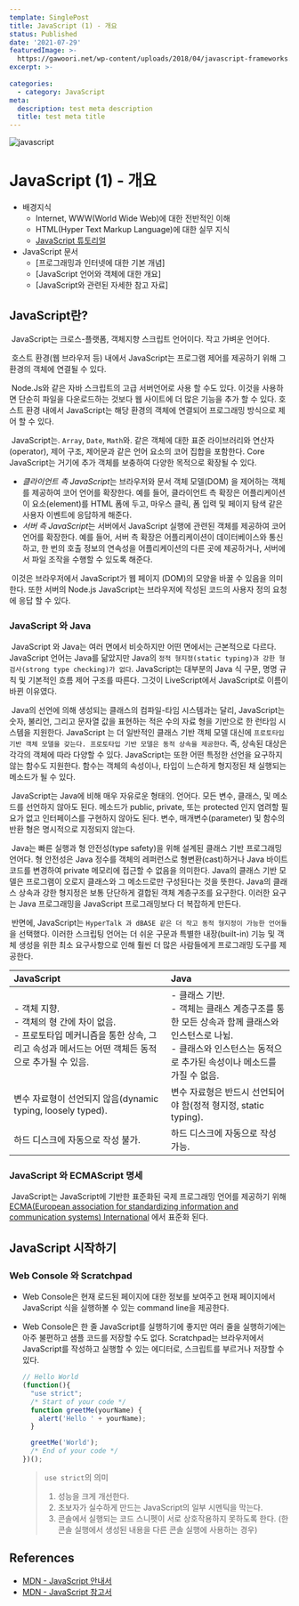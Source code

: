 ```yaml
---
template: SinglePost
title: JavaScript (1) - 개요 
status: Published
date: '2021-07-29'
featuredImage: >-
  https://gawoori.net/wp-content/uploads/2018/04/javascript-frameworks.jpg
excerpt: >-
  
categories:
  - category: JavaScript
meta:
  description: test meta description
  title: test meta title
---
```


![javascript](https://gawoori.net/wp-content/uploads/2018/04/javascript-frameworks.jpg)


# JavaScript (1) - 개요 



- 배경지식
  - Internet, WWW(World Wide Web)에 대한 전반적인 이해
  - HTML(Hyper Text Markup Language)에 대한 실무 지식
  - [JavaScript 튜토리얼]()
- JavaScript 문서
  - [프로그래밍과 인터넷에 대한 기본 개념]
  - [JavaScript 언어와 객체에 대한 개요]
  - [JavaScript와 관련된 자세한 참고 자료]



## JavaScript란?

​	JavaScript는 크로스-플랫폼, 객체지향 스크립트 언어이다. 작고 가벼운 언어다.   

​	호스트 환경(웹 브라우저 등) 내에서 JavaScript는 프로그램 제어를 제공하기 위해 그 환경의 객체에 연결될 수 있다.  

​	Node.Js와 같은 자바 스크립트의 고급 서버언어로 사용 할 수도 있다. 이것을 사용하면 단순히 파일을 다운로드하는 것보다 웹 사이트에 더 많은 기능을 추가 할 수 있다. 호스트 환경 내에서 JavaScript는 해당 환경의 객체에 연결되어 프로그래밍 방식으로 제어 할 수 있다.  

​	JavaScript는. `Array`, `Date`, `Math`와. 같은 객체에 대한 표준 라이브러리와 연산자(operator), 제어 구조, 제어문과 같은 언어 요소의 코어 집합을 포함한다. Core JavaScript는 거기에 추가 객체를 보충하여 다양한 목적으로 확장될 수 있다.

- *클라이언트 측 JavaScript*는 브라우저와 문서 객체 모델(DOM) 을 제어하는 객체를 제공하여 코어 언어를 확장한다. 예를 들어, 클라이언트 측 확장은 어플리케이션이 요소(element)를 HTML 폼에 두고, 마우스 클릭, 폼 입력 및 페이지 탐색 같은 사용자 이벤트에 응답하게 해준다.
- *서버 측 JavaScript*는 서버에서 JavaScript 실행에 관련된 객체를 제공하여 코어 언어를 확장한다. 예를 들어, 서버 측 확장은 어플리케이션이 데이터베이스와 통신하고, 한 번의 호출 정보의 연속성을 어플리케이션의 다른 곳에 제공하거나, 서버에서 파일 조작을 수행할 수 있도록 해준다.

​	이것은 브라우저에서 JavaScript가 웹 페이지 (DOM)의 모양을 바꿀 수 있음을 의미한다. 또한 서버의 Node.js JavaScript는 브라우저에 작성된 코드의 사용자 정의 요청에 응답 할 수 있다.



### JavaScript 와 Java

​	JavaScript 와 Java는 여러 면에서 비슷하지만 어떤 면에서는 근본적으로 다르다. JavaScript 언어는 Java를 닮았지만 Java의 `정적 형지정(static typing)과 강한 형 검사(strong type checking)가 없다`. JavaScript는 대부분의 Java 식 구문, 명명 규칙 및 기본적인 흐름 제어 구조를 따른다. 그것이 LiveScript에서 JavaScript로 이름이 바뀐 이유였다.  

​	Java의 선언에 의해 생성되는 클래스의 컴파일-타임 시스템과는 달리, JavaScript는 숫자, 불리언, 그리고 문자열 값을 표현하는 적은 수의 자료 형을 기반으로 한 런타임 시스템을 지원한다. JavaScript 는 더 일반적인 클래스 기반 객체 모델 대신에 `프로토타입 기반 객체 모델을 갖는다. 프로토타입 기반 모델은 동적 상속을 제공한다`. 즉, 상속된 대상은 각각의 객체에 따라 다양할 수 있다. JavaScript는 또한 어떤 특정한 선언을 요구하지 않는 함수도 지원한다. 함수는 객체의 속성이나, 타입이 느슨하게 형지정된 채 실행되는 메소드가 될 수 있다.  

​	JavaScript는 Java에 비해 매우 자유로운 형태의. 언어다. 모든 변수, 클래스, 및 메소드를 선언하지 않아도 된다. 메소드가 public, private, 또는 protected 인지 염려할 필요가 없고 인터페이스를 구현하지 않아도 된다. 변수, 매개변수(parameter) 및 함수의 반환 형은 명시적으로 지정되지 않는다.  

​	Java는 빠른 실행과 형 안전성(type safety)을 위해 설계된 클래스 기반 프로그래밍 언어다. 형 안전성은 Java 정수를 객체의 레퍼런스로 형변환(cast)하거나 Java 바이트코드를 변경하여 private 메모리에 접근할 수 없음을 의미한다. Java의 클래스 기반 모델은 프로그램이 오로지 클래스와 그 메소드로만 구성된다는 것을 뜻한다. Java의 클래스 상속과 강한 형지정은 보통 단단하게 결합된 객체 계층구조를 요구한다. 이러한 요구는 Java 프로그래밍을 JavaScript 프로그래밍보다 더 복잡하게 만든다.  

​	반면에, JavaScript는 `HyperTalk 과 dBASE 같은 더 작고 동적 형지정이 가능한 언어들`을 선택했다. 이러한 스크립팅 언어는 더 쉬운 구문과 특별한 내장(built-in) 기능 및 객체 생성을 위한 최소 요구사항으로 인해 훨씬 더 많은 사람들에게 프로그래밍 도구를 제공한다.

| JavaScript                                                   | Java                                                         |
| :----------------------------------------------------------- | :----------------------------------------------------------- |
| - 객체 지향. <br />- 객체의 형 간에 차이 없음. <br />- 프로토타입 메커니즘을 통한 상속, 그리고 속성과 메서드는 어떤 객체든 동적으로 추가될 수 있음. | - 클래스 기반. <br />- 객체는 클래스 계층구조를 통한 모든 상속과 함께 클래스와 인스턴스로 나뉨. <br />- 클래스와 인스턴스는 동적으로 추가된 속성이나 메소드를 가질 수 없음. |
| 변수 자료형이 선언되지 않음(dynamic typing, loosely typed).  | 변수 자료형은 반드시 선언되어야 함(정적 형지정, static typing). |
| 하드 디스크에 자동으로 작성 불가.                            | 하드 디스크에 자동으로 작성 가능.                            |



### JavaScript 와 ECMAScript 명세

​	JavaScript는 JavaScript에 기반한 표준화된 국제 프로그래밍 언어를 제공하기 위해 [ECMA(European association for standardizing information and communication systems) International](https://www.ecma-international.org/) 에서 표준화 된다.



## JavaScript 시작하기

### Web Console 와 Scratchpad

- Web Console은 현재 로드된 페이지에 대한 정보를 보여주고 현재 페이지에서 JavaScript 식을 실행하볼 수 있는 command line을 제공한다.

- Web Console은 한 줄 JavaScript를 실행하기에 좋지만 여러 줄을 실행하기에는 아주 불편하고 샘플 코드를 저장할 수도 없다. Scratchpad는 브라우저에서 JavaScript를 작성하고 실행할 수 있는 에디터로, 스크립트를 부르거나 저장할 수 있다.

  ```javascript
  // Hello World
  (function(){
    "use strict";
    /* Start of your code */
    function greetMe(yourName) {
      alert('Hello ' + yourName);
    }
  
    greetMe('World');
    /* End of your code */
  })();
  ```

  >  `use strict`의 의미
  >
  >  1. 성능을 크게 개선한다.
  >  2. 초보자가 실수하게 만드는 JavaScript의 일부 시멘틱을 막는다.
  >  3. 콘솔에서 실행되는 코드 스니펫이 서로 상호작용하지 못하도록 한다. (한 콘솔 실행에서 생성된 내용을 다른 콘솔 실행에 사용하는 경우)



## References

- [MDN - JavaScript 안내서](https://developer.mozilla.org/ko/docs/Web/JavaScript/Guide)
- [MDN - JavaScript 참고서](https://developer.mozilla.org/ko/docs/Web/JavaScript/Reference)


